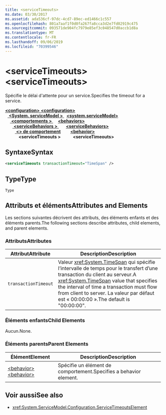 ```yaml
---
title: <serviceTimeouts>
ms.date: 03/30/2017
ms.assetid: ada536cf-97dc-4cd7-89ec-ed1466c1c557
ms.openlocfilehash: 801a7aaf1f0d0fa267fa8cca3d2e7fd02919c475
ms.sourcegitcommit: 093571de904fc7979e85ef3c048547d0accb1d8a
ms.translationtype: MT
ms.contentlocale: fr-FR
ms.lasthandoff: 09/06/2019
ms.locfileid: "70399546"
---
```

# <a name="servicetimeouts"></a><span data-ttu-id="9bcec-101">\<serviceTimeouts></span><span class="sxs-lookup"><span data-stu-id="9bcec-101">\<serviceTimeouts></span></span>
<span data-ttu-id="9bcec-102">Spécifie le délai d'attente pour un service.</span><span class="sxs-lookup"><span data-stu-id="9bcec-102">Specifies the timeout for a service.</span></span>  
  
<span data-ttu-id="9bcec-103">[ **\<configuration>** ](../configuration-element.md)</span><span class="sxs-lookup"><span data-stu-id="9bcec-103">[**\<configuration>**](../configuration-element.md)</span></span>\
<span data-ttu-id="9bcec-104">&nbsp;&nbsp;[ **\<System. serviceModel >** ](system-servicemodel.md)</span><span class="sxs-lookup"><span data-stu-id="9bcec-104">&nbsp;&nbsp;[**\<system.serviceModel>**](system-servicemodel.md)</span></span>\
<span data-ttu-id="9bcec-105">&nbsp;&nbsp;&nbsp;&nbsp;[ **\<comportements >** ](behaviors.md)</span><span class="sxs-lookup"><span data-stu-id="9bcec-105">&nbsp;&nbsp;&nbsp;&nbsp;[**\<behaviors>**](behaviors.md)</span></span>\
<span data-ttu-id="9bcec-106">&nbsp;&nbsp;&nbsp;&nbsp;&nbsp;&nbsp;[ **\<serviceBehaviors >** ](servicebehaviors.md)</span><span class="sxs-lookup"><span data-stu-id="9bcec-106">&nbsp;&nbsp;&nbsp;&nbsp;&nbsp;&nbsp;[**\<serviceBehaviors>**](servicebehaviors.md)</span></span>\
<span data-ttu-id="9bcec-107">&nbsp;&nbsp;&nbsp;&nbsp;&nbsp;&nbsp;&nbsp;&nbsp;[ **\<> de comportement**](behavior-of-servicebehaviors.md)</span><span class="sxs-lookup"><span data-stu-id="9bcec-107">&nbsp;&nbsp;&nbsp;&nbsp;&nbsp;&nbsp;&nbsp;&nbsp;[**\<behavior>**](behavior-of-servicebehaviors.md)</span></span>\
<span data-ttu-id="9bcec-108">&nbsp;&nbsp;&nbsp;&nbsp;&nbsp;&nbsp;&nbsp;&nbsp;&nbsp;&nbsp; **\<serviceTimeouts >**</span><span class="sxs-lookup"><span data-stu-id="9bcec-108">&nbsp;&nbsp;&nbsp;&nbsp;&nbsp;&nbsp;&nbsp;&nbsp;&nbsp;&nbsp;**\<serviceTimeouts>**</span></span>  
  
## <a name="syntax"></a><span data-ttu-id="9bcec-109">Syntaxe</span><span class="sxs-lookup"><span data-stu-id="9bcec-109">Syntax</span></span>  
  
```xml  
<serviceTimeouts transactionTimeout="TimeSpan" />
```  
  
## <a name="type"></a><span data-ttu-id="9bcec-110">Type</span><span class="sxs-lookup"><span data-stu-id="9bcec-110">Type</span></span>  
 `Type`  
  
## <a name="attributes-and-elements"></a><span data-ttu-id="9bcec-111">Attributs et éléments</span><span class="sxs-lookup"><span data-stu-id="9bcec-111">Attributes and Elements</span></span>  
 <span data-ttu-id="9bcec-112">Les sections suivantes décrivent des attributs, des éléments enfants et des éléments parents.</span><span class="sxs-lookup"><span data-stu-id="9bcec-112">The following sections describe attributes, child elements, and parent elements.</span></span>  
  
### <a name="attributes"></a><span data-ttu-id="9bcec-113">Attributs</span><span class="sxs-lookup"><span data-stu-id="9bcec-113">Attributes</span></span>  
  
|<span data-ttu-id="9bcec-114">Attribut</span><span class="sxs-lookup"><span data-stu-id="9bcec-114">Attribute</span></span>|<span data-ttu-id="9bcec-115">Description</span><span class="sxs-lookup"><span data-stu-id="9bcec-115">Description</span></span>|  
|---------------|-----------------|  
|`transactionTimeout`|<span data-ttu-id="9bcec-116">Valeur <xref:System.TimeSpan> qui spécifie l’intervalle de temps pour le transfert d’une transaction du client au serveur.</span><span class="sxs-lookup"><span data-stu-id="9bcec-116">A <xref:System.TimeSpan> value that specifies the interval of time a transaction must flow from client to server.</span></span> <span data-ttu-id="9bcec-117">La valeur par défaut est « 00:00:00 ».</span><span class="sxs-lookup"><span data-stu-id="9bcec-117">The default is "00:00:00".</span></span>|  
  
### <a name="child-elements"></a><span data-ttu-id="9bcec-118">Éléments enfants</span><span class="sxs-lookup"><span data-stu-id="9bcec-118">Child Elements</span></span>  
 <span data-ttu-id="9bcec-119">Aucun.</span><span class="sxs-lookup"><span data-stu-id="9bcec-119">None.</span></span>  
  
### <a name="parent-elements"></a><span data-ttu-id="9bcec-120">Éléments parents</span><span class="sxs-lookup"><span data-stu-id="9bcec-120">Parent Elements</span></span>  
  
|<span data-ttu-id="9bcec-121">Élément</span><span class="sxs-lookup"><span data-stu-id="9bcec-121">Element</span></span>|<span data-ttu-id="9bcec-122">Description</span><span class="sxs-lookup"><span data-stu-id="9bcec-122">Description</span></span>|  
|-------------|-----------------|  
|[<span data-ttu-id="9bcec-123">\<behavior></span><span class="sxs-lookup"><span data-stu-id="9bcec-123">\<behavior></span></span>](behavior-of-endpointbehaviors.md)|<span data-ttu-id="9bcec-124">Spécifie un élément de comportement.</span><span class="sxs-lookup"><span data-stu-id="9bcec-124">Specifies a behavior element.</span></span>|  
  
## <a name="see-also"></a><span data-ttu-id="9bcec-125">Voir aussi</span><span class="sxs-lookup"><span data-stu-id="9bcec-125">See also</span></span>

- <xref:System.ServiceModel.Configuration.ServiceTimeoutsElement>
